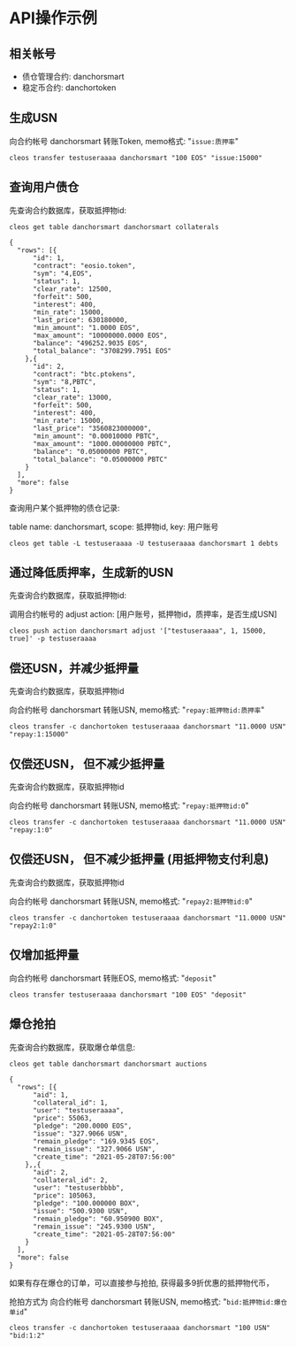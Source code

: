 # API操作示例

## 相关帐号

* 债仓管理合约: danchorsmart
* 稳定币合约: danchortoken

## 生成USN

向合约帐号 danchorsmart 转账Token, memo格式:  "`issue:质押率`" 

```
cleos transfer testuseraaaa danchorsmart "100 EOS" "issue:15000"
```

## 查询用户债仓

先查询合约数据库，获取抵押物id:

```
cleos get table danchorsmart danchorsmart collaterals

{
  "rows": [{
      "id": 1,
      "contract": "eosio.token",
      "sym": "4,EOS",
      "status": 1,
      "clear_rate": 12500,
      "forfeit": 500,
      "interest": 400,
      "min_rate": 15000,
      "last_price": 630180000,
      "min_amount": "1.0000 EOS",
      "max_amount": "10000000.0000 EOS",
      "balance": "496252.9035 EOS",
      "total_balance": "3708299.7951 EOS"
    },{
      "id": 2,
      "contract": "btc.ptokens",
      "sym": "8,PBTC",
      "status": 1,
      "clear_rate": 13000,
      "forfeit": 500,
      "interest": 400,
      "min_rate": 15000,
      "last_price": "3560823000000",
      "min_amount": "0.00010000 PBTC",
      "max_amount": "1000.00000000 PBTC",
      "balance": "0.05000000 PBTC",
      "total_balance": "0.05000000 PBTC"
    }
  ],
  "more": false
}
```


查询用户某个抵押物的债仓记录:

table name: danchorsmart, scope: 抵押物id, key: 用户账号

```
cleos get table -L testuseraaaa -U testuseraaaa danchorsmart 1 debts
```


## 通过降低质押率，生成新的USN

先查询合约数据库，获取抵押物id:

调用合约帐号的 adjust action: [用户账号，抵押物id，质押率，是否生成USN]

```
cleos push action danchorsmart adjust '["testuseraaaa", 1, 15000, true]' -p testuseraaaa
```

## 偿还USN，并减少抵押量

先查询合约数据库，获取抵押物id

向合约帐号 danchorsmart 转账USN, memo格式:  "`repay:抵押物id:质押率`" 

```
cleos transfer -c danchortoken testuseraaaa danchorsmart "11.0000 USN" "repay:1:15000"
```

## 仅偿还USN， 但不减少抵押量

先查询合约数据库，获取抵押物id

向合约帐号 danchorsmart 转账USN, memo格式:  "`repay:抵押物id:0`" 

```
cleos transfer -c danchortoken testuseraaaa danchorsmart "11.0000 USN" "repay:1:0"
```


## 仅偿还USN， 但不减少抵押量  (用抵押物支付利息)

先查询合约数据库，获取抵押物id

向合约帐号 danchorsmart 转账USN, memo格式:  "`repay2:抵押物id:0`" 

```
cleos transfer -c danchortoken testuseraaaa danchorsmart "11.0000 USN" "repay2:1:0"
```

## 仅增加抵押量

向合约帐号 danchorsmart 转账EOS, memo格式:  "`deposit`" 

```
cleos transfer testuseraaaa danchorsmart "100 EOS" "deposit"
```

## 爆仓抢拍

先查询合约数据库，获取爆仓单信息:

```
cleos get table danchorsmart danchorsmart auctions

{
  "rows": [{
      "aid": 1,
      "collateral_id": 1,
      "user": "testuseraaaa",
      "price": 55063,
      "pledge": "200.0000 EOS",
      "issue": "327.9066 USN",
      "remain_pledge": "169.9345 EOS",
      "remain_issue": "327.9066 USN",
      "create_time": "2021-05-28T07:56:00"
    },,{
      "aid": 2,
      "collateral_id": 2,
      "user": "testuserbbbb",
      "price": 105063,
      "pledge": "100.000000 BOX",
      "issue": "500.9300 USN",
      "remain_pledge": "60.950900 BOX",
      "remain_issue": "245.9300 USN",
      "create_time": "2021-05-28T07:56:00"
    }
  ],
  "more": false
}
```

如果有存在爆仓的订单，可以直接参与抢拍, 获得最多9折优惠的抵押物代币，

抢拍方式为 向合约帐号 danchorsmart 转账USN, memo格式:  "`bid:抵押物id:爆仓单id`" 

```
cleos transfer -c danchortoken testuseraaaa danchorsmart "100 USN" "bid:1:2"
```
